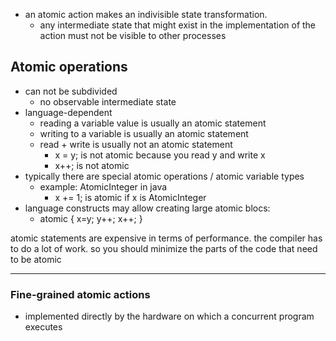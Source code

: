 - an atomic action makes an indivisible state transformation.
	- any intermediate state that might exist in the implementation of the action must not be visible to other processes


## Atomic operations
- can not be subdivided
	- no observable intermediate state
- language-dependent
	- reading a variable value is usually an atomic statement
	- writing to a variable is usually an atomic statement
	- read + write is usually not an atomic statement
		- x = y; is not atomic because you read y and write x
		- x++; is not atomic
- typically there are special atomic operations / atomic variable types
	- example: AtomicInteger in java
		- x += 1; is atomic if x is AtomicInteger
- language constructs may allow creating large atomic blocs:
	- atomic { x=y; y++; x++; }


atomic statements are expensive in terms of performance. the compiler has to do a lot of work.
so you should minimize the parts of the code that need to be atomic

-----
### Fine-grained atomic actions
- implemented directly by the hardware on which a concurrent program executes
